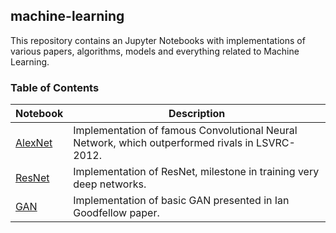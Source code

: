 ## machine-learning

This repository contains an Jupyter Notebooks with implementations of various papers, algorithms, models and everything related to Machine Learning.

### Table of Contents

| Notebook | Description |
|--|--|
| [AlexNet](https://github.com/DariuszPawlicki/machine-learning/blob/master/AlexNet.ipynb) | Implementation of famous Convolutional Neural Network, which outperformed rivals in LSVRC-2012.|
| [ResNet](https://github.com/DariuszPawlicki/machine-learning/blob/master/ResNet.ipynb) | Implementation of ResNet, milestone in training very deep networks.|
| [GAN](https://github.com/DariuszPawlicki/machine-learning/blob/master/GenerativeAdversarialNetwork.ipynb) | Implementation of basic GAN presented in Ian Goodfellow paper.|

